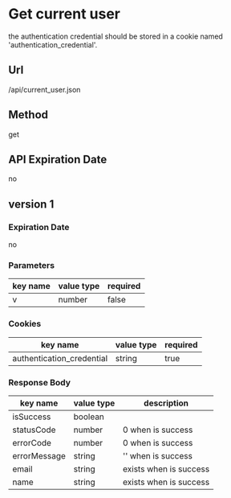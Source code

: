 # Get current user

the authentication credential should be stored in a cookie named 'authentication_credential'.

## Url

/api/current_user.json

## Method

get

## API Expiration Date

no

## version 1

### Expiration Date

no

### Parameters

key name | value type | required
--- | --- | ---
v | number | false

### Cookies

key name | value type | required
--- | --- | ---
authentication_credential | string | true

### Response Body

key name | value type | description
--- | --- | ---
isSuccess | boolean |
statusCode | number | 0 when is success
errorCode | number | 0 when is success
errorMessage | string | '' when is success
email | string | exists when is success
name | string | exists when is success